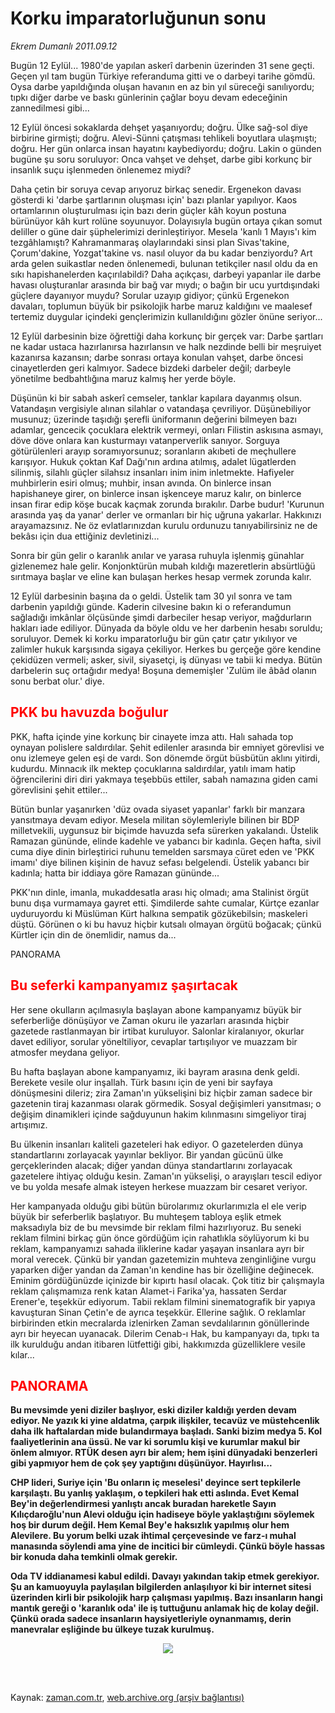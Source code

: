 # Korku imparatorluğunun sonu

*Ekrem Dumanlı 2011.09.12*

<td class="columnist-detail">
<p>Bugün 12 Eylül... 1980'de yapılan askerî darbenin üzerinden 31 sene geçti. Geçen yıl tam bugün Türkiye referanduma gitti ve o darbeyi tarihe gömdü. Oysa darbe yapıldığında oluşan havanın en az bin yıl süreceği sanılıyordu; tıpkı diğer darbe ve baskı günlerinin çağlar boyu devam edeceğinin zannedilmesi gibi...</p>
<p>
<div id="haberMetinDiv">
<p>

12 Eylül öncesi sokaklarda dehşet yaşanıyordu; doğru. Ülke sağ-sol diye birbirine girmişti; doğru. Alevi-Sünni çatışması tehlikeli boyutlara ulaşmıştı; doğru. Her gün onlarca insan hayatını kaybediyordu; doğru. Lakin o günden bugüne şu soru soruluyor: Onca vahşet ve dehşet, darbe gibi korkunç bir insanlık suçu işlenmeden önlenemez miydi?
<p>
Daha çetin bir soruya cevap arıyoruz birkaç senedir. Ergenekon davası gösterdi ki 'darbe şartlarının oluşması için' bazı planlar yapılıyor. Kaos ortamlarının oluşturulması için bazı derin güçler kâh koyun postuna bürünüyor kâh kurt rolüne soyunuyor. Dolayısıyla bugün ortaya çıkan somut deliller o güne dair şüphelerimizi derinleştiriyor. Mesela 'kanlı 1 Mayıs'ı kim tezgâhlamıştı? Kahramanmaraş olaylarındaki sinsi plan Sivas'takine, Çorum'dakine, Yozgat'takine vs. nasıl oluyor da bu kadar benziyordu? Art arda gelen suikastlar neden önlenemedi, bulunan tetikçiler nasıl oldu da en sıkı hapishanelerden kaçırılabildi? Daha açıkçası, darbeyi yapanlar ile darbe havası oluşturanlar arasında bir bağ var mıydı; o bağın bir ucu yurtdışındaki güçlere dayanıyor muydu? Sorular uzayıp gidiyor; çünkü Ergenekon davaları, toplumun büyük bir psikolojik harbe maruz kaldığını ve maalesef tertemiz duygular içindeki gençlerimizin kullanıldığını gözler önüne seriyor...
<p>
12 Eylül darbesinin bize öğrettiği daha korkunç bir gerçek var: Darbe şartları ne kadar ustaca hazırlanırsa hazırlansın ve halk nezdinde belli bir meşruiyet kazanırsa kazansın; darbe sonrası ortaya konulan vahşet, darbe öncesi cinayetlerden geri kalmıyor. Sadece bizdeki darbeler değil; darbeyle yönetilme bedbahtlığına maruz kalmış her yerde böyle.
<p>
Düşünün ki bir sabah askerî cemseler, tanklar kapılara dayanmış olsun. Vatandaşın vergisiyle alınan silahlar o vatandaşa çevriliyor. Düşünebiliyor musunuz; üzerinde taşıdığı şerefli  üniformanın değerini bilmeyen bazı adamlar, gencecik çocuklara elektrik vermeyi, onları Filistin askısına asmayı, döve döve onlara kan kusturmayı vatanperverlik sanıyor. Sorguya götürülenleri arayıp soramıyorsunuz; soranların akıbeti de meçhullere karışıyor. Hukuk çoktan Kaf Dağı'nın ardına atılmış, adalet lügatlerden silinmiş, silahlı güçler silahsız insanları inim inim inletmekte. Hafiyeler muhbirlerin esiri olmuş; muhbir, insan avında. On binlerce insan hapishaneye girer, on binlerce insan işkenceye maruz kalır, on binlerce insan firar edip köşe bucak kaçmak zorunda bırakılır. Darbe budur! 'Kurunun arasında yaş da yanar' derler ve ormanları bir hiç uğruna yakarlar. Hakkınızı arayamazsınız. Ne öz evlatlarınızdan kurulu ordunuzu tanıyabilirsiniz ne de bekâsı için dua ettiğiniz devletinizi...
<p>
Sonra bir gün gelir o karanlık anılar ve yarasa ruhuyla işlenmiş günahlar gizlenemez hale gelir. Konjonktürün mubah kıldığı mazeretlerin absürtlüğü sırıtmaya başlar ve eline kan bulaşan herkes hesap vermek zorunda kalır.
<p>
12 Eylül darbesinin başına da o geldi. Üstelik tam 30 yıl sonra ve tam darbenin yapıldığı günde. Kaderin cilvesine bakın ki o referandumun sağladığı imkânlar ölçüsünde şimdi darbeciler hesap veriyor, mağdurların hakları iade ediliyor. Dünyada da böyle oldu ve her darbenin hesabı soruldu; soruluyor. Demek ki korku imparatorluğu bir gün çatır çatır yıkılıyor ve zalimler hukuk karşısında sigaya çekiliyor. Herkes bu gerçeğe göre kendine çekidüzen vermeli; asker, sivil, siyasetçi, iş dünyası ve tabii ki medya. Bütün darbelerin suç ortağıdır medya! Boşuna dememişler 'Zulüm ile âbâd olanın sonu berbat olur.' diye. 

<p>
<h2><font color="#FF0000"><b>PKK bu havuzda boğulur</b>
</font></h2>
<p>PKK, hafta içinde yine korkunç bir cinayete imza attı. Halı sahada top oynayan polislere saldırdılar. Şehit edilenler arasında bir emniyet görevlisi ve onu izlemeye gelen eşi de vardı. Son dönemde örgüt büsbütün aklını yitirdi, kudurdu. Minnacık ilk mektep çocuklarına saldırdılar, yatılı imam hatip öğrencilerini diri diri yakmaya teşebbüs ettiler, sabah namazına giden cami görevlisini şehit ettiler...
  <p>       Bütün bunlar yaşanırken 'düz ovada siyaset yapanlar' farklı bir manzara yansıtmaya devam ediyor. Mesela militan söylemleriyle bilinen bir BDP milletvekili, uygunsuz bir biçimde havuzda sefa sürerken yakalandı. Üstelik Ramazan gününde, elinde kadehle ve yabancı bir kadınla. Geçen hafta, sivil cuma diye dinin birleştirici ruhunu temelden sarsmaya cüret eden ve 'PKK imamı' diye bilinen kişinin de havuz sefası belgelendi. Üstelik yabancı bir kadınla; hatta bir iddiaya göre Ramazan gününde...
<p>	PKK'nın dinle, imanla, mukaddesatla arası hiç olmadı; ama Stalinist örgüt bunu dışa vurmamaya gayret etti. Şimdilerde sahte cumalar, Kürtçe ezanlar uyduruyordu ki Müslüman Kürt halkına sempatik gözükebilsin; maskeleri düştü. Görünen o ki bu havuz hiçbir kutsalı olmayan örgütü boğacak; çünkü Kürtler için din de önemlidir, namus da... 


PANORAMA

<p>
<h2><font color="#FF0000"><b>Bu seferki kampanyamız şaşırtacak</b>
</font></h2>
<p>

Her sene okulların açılmasıyla başlayan abone kampanyamız büyük bir seferberliğe dönüşüyor ve Zaman okuru ile yazarları arasında hiçbir gazetede rastlanmayan bir irtibat kuruluyor. Salonlar kiralanıyor, okurlar davet ediliyor, sorular yöneltiliyor, cevaplar tartışılıyor ve muazzam bir atmosfer meydana geliyor.
<p>
Bu hafta başlayan abone kampanyamız, iki bayram arasına denk geldi. Berekete vesile olur inşallah. Türk basını için de yeni bir sayfaya dönüşmesini dileriz; zira Zaman'ın yükselişini biz hiçbir zaman sadece bir gazetenin tiraj kazanması olarak görmedik. Sosyal değişimleri yansıtması; o değişim dinamikleri içinde sağduyunun hakim kılınmasını simgeliyor tiraj artışımız.
<p>
Bu ülkenin insanları kaliteli gazeteleri hak ediyor. O gazetelerden dünya standartlarını zorlayacak yayınlar bekliyor. Bir yandan gücünü ülke gerçeklerinden alacak; diğer yandan dünya standartlarını zorlayacak gazetelere ihtiyaç olduğu kesin. Zaman'ın yükselişi, o arayışları tescil ediyor ve bu yolda mesafe almak isteyen herkese muazzam bir cesaret veriyor.
<p>
Her kampanyada olduğu gibi bütün bürolarımız okurlarımızla el ele verip büyük bir seferberlik başlatıyor. Bu muhteşem tabloya eşlik etmek maksadıyla biz de bu mevsimde bir reklam filmi hazırlıyoruz. Bu seneki reklam filmini birkaç gün önce gördüğüm için rahatlıkla söylüyorum ki bu reklam, kampanyamızı sahada iliklerine kadar yaşayan insanlara ayrı bir moral verecek. Çünkü bir yandan gazetemizin muhteva zenginliğine vurgu yaparken diğer yandan da Zaman'ın kendine has bir özelliğine değinecek. Eminim gördüğünüzde içinizde bir kıpırtı hasıl olacak.
Çok titiz bir çalışmayla reklam çalışmamıza renk katan Alamet-i Farika'ya, hassaten Serdar Erener'e, teşekkür ediyorum. Tabii reklam filmini sinematografik bir yapıya kavuşturan Sinan Çetin'e de ayrıca teşekkür. Ellerine sağlık. O reklamlar birbirinden etkin mecralarda izlenirken Zaman sevdalılarının gönüllerinde ayrı bir heyecan uyanacak.
Dilerim Cenab-ı Hak, bu kampanyayı da, tıpkı ta ilk kurulduğu andan itibaren lütfettiği gibi, hakkımızda güzelliklere vesile kılar... 
<p>
<p>
<h2><font color="#FF0000">PANORAMA</font> </h2>
<p><b>

Bu mevsimde yeni diziler başlıyor, eski diziler kaldığı yerden devam ediyor. Ne yazık ki yine aldatma, çarpık ilişkiler, tecavüz ve müstehcenlik daha ilk haftalardan mide bulandırmaya başladı. Sanki bizim medya 5. Kol faaliyetlerinin ana üssü. Ne var ki sorumlu kişi ve kurumlar makul bir önlem almıyor. RTÜK desen ayrı bir alem; hem işini dünyadaki benzerleri gibi yapmıyor hem de çok şey yaptığını düşünüyor. Hayırlısı...

 <p>
CHP lideri, Suriye için 'Bu onların iç meselesi' deyince sert tepkilerle karşılaştı. Bu yanlış yaklaşım, o tepkileri hak etti aslında. Evet Kemal Bey'in değerlendirmesi yanlıştı ancak buradan hareketle Sayın Kılıçdaroğlu'nun Alevi olduğu için hadiseye böyle yaklaştığını söylemek hoş bir durum değil. Hem Kemal Bey'e haksızlık yapılmış olur hem Alevilere. Bu yorum belki uzak ihtimal çerçevesinde ve farz-ı muhal manasında söylendi ama yine de incitici bir cümleydi. Çünkü böyle hassas bir konuda daha temkinli olmak gerekir.
 <p>

Oda TV iddianamesi kabul edildi. Davayı yakından takip etmek gerekiyor. Şu an kamuoyuyla paylaşılan bilgilerden anlaşılıyor ki bir internet sitesi üzerinden kirli bir psikolojik harp çalışması yapılmış. Bazı insanların hangi mantık gereği o 'karanlık oda' ile iş tuttuğunu anlamak hiç de kolay değil. Çünkü orada sadece insanların haysiyetleriyle oynanmamış, derin manevralar eşliğinde bu ülkeye tuzak kurulmuş.
<p>
<p>
<p><p align="center"><img border="0" src="http://web.archive.org/web/20111213103207im_/http://medya.zaman.com.tr/2011/09/12/tiraj.png"/></p></p></p></p></p></p></b></p></p></p></p></p></p></p></p></p></p></p></p></p></p></p></p></p></p></div>
</p>


<p><br>
		 </br></p></td>

Kaynak: [zaman.com.tr](http://zaman.com.tr/yazar.do?yazino=1178753), [web.archive.org (arşiv bağlantısı)](http://web.archive.org/web/20111213103207/http://zaman.com.tr/yazar.do?yazino=1178753)
